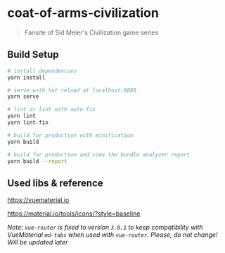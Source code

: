 # coat-of-arms-civilization

> Fansite of Sid Meier's Civilization  game series

## Build Setup

``` bash
# install dependencies
yarn install

# serve with hot reload at localhost:8080
yarn serve

# lint or lint with auto-fix
yarn lint
yarn lint-fix

# build for production with minification
yarn build

# build for production and view the bundle analyzer report
yarn build --report
```

## Used libs & reference

https://vuematerial.io

https://material.io/tools/icons/?style=baseline

*Note: `vue-router` is fixed to version `3.0.1` to keep compatibility with VueMaterial `md-tabs` when used with `vue-router`.
Please, do not change! Will be updated later*

